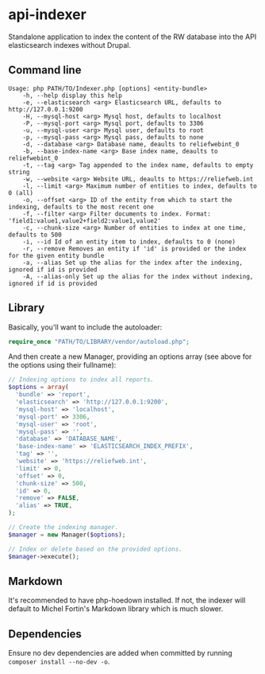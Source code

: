api-indexer
===========

Standalone application to index the content of the RW database into the API elasticsearch indexes without Drupal.

Command line
------------

```
Usage: php PATH/TO/Indexer.php [options] <entity-bundle>
    -h, --help display this help
    -e, --elasticsearch <arg> Elasticsearch URL, defaults to http://127.0.0.1:9200
    -H, --mysql-host <arg> Mysql host, defaults to localhost
    -P, --mysql-port <arg> Mysql port, defaults to 3306
    -u, --mysql-user <arg> Mysql user, defaults to root
    -p, --mysql-pass <arg> Mysql pass, defaults to none
    -d, --database <arg> Database name, deaults to reliefwebint_0
    -b, --base-index-name <arg> Base index name, deaults to reliefwebint_0
    -t, --tag <arg> Tag appended to the index name, defaults to empty string
    -w, --website <arg> Website URL, deaults to https://reliefweb.int
    -l, --limit <arg> Maximum number of entities to index, defaults to 0 (all)
    -o, --offset <arg> ID of the entity from which to start the indexing, defaults to the most recent one
    -f, --filter <arg> Filter documents to index. Format: 'field1:value1,value2+field2:value1,value2'
    -c, --chunk-size <arg> Number of entities to index at one time, defaults to 500
    -i, --id Id of an entity item to index, defaults to 0 (none)
    -r, --remove Removes an entity if 'id' is provided or the index for the given entity bundle
    -a, --alias Set up the alias for the index after the indexing, ignored if id is provided
    -A, --alias-only Set up the alias for the index without indexing, ignored if id is provided
```

Library
-------

Basically, you'll want to include the autoloader:

```php
require_once "PATH/TO/LIBRARY/vendor/autoload.php";
```

And then create a new Manager, providing an options array (see above for the options using their fullname):

```php
// Indexing options to index all reports.
$options = array(
  'bundle' => 'report',
  'elasticsearch' => 'http://127.0.0.1:9200',
  'mysql-host' => 'localhost',
  'mysql-port' => 3306,
  'mysql-user' => 'root',
  'mysql-pass' => '',
  'database' => 'DATABASE_NAME',
  'base-index-name' => 'ELASTICSEARCH_INDEX_PREFIX',
  'tag' => '',
  'website' => 'https://reliefweb.int',
  'limit' => 0,
  'offset' => 0,
  'chunk-size' => 500,
  'id' => 0,
  'remove' => FALSE,
  'alias' => TRUE,
);

// Create the indexing manager.
$manager = new Manager($options);

// Index or delete based on the provided options.
$manager->execute();
```

Markdown
--------

It's recommended to have php-hoedown installed. If not, the indexer will default to Michel Fortin's Markdown library which is much slower.

Dependencies
------------

Ensure no dev dependencies are added when committed by running `composer install --no-dev -o`.
